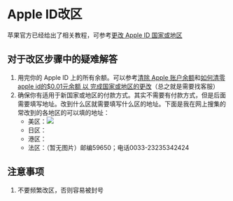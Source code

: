 # Apple ID改区
苹果官方已经给出了相关教程，可参考[更改 Apple ID 国家或地区](https://support.apple.com/zh-cn/HT201389)
## 对于改区步骤中的疑难解答
1. 用完你的 Apple ID 上的所有余额。可以参考[清除 Apple 账户余额](https://zhuanlan.zhihu.com/p/601589500)和[如何清零apple id的$0.01元余额 以 完成国家或地区的更改](https://zhuanlan.zhihu.com/p/397156894)（总之就是需要找客服）
2. 确保你有适用于新国家或地区的付款方式。其实不需要有付款方式，但是后面需要填写地址。改到什么区就需要填写什么区的地址。下面是我在网上搜集的常改到的各地区的可以填的地址：
    - 美区：![](https://pic3.zhimg.com/v2-a517f5834c807c57c2b49ced815deb7a_b.jpg)
    - 日区：
    - 港区：
    - 法区：（暂无图片）邮编59650；电话0033-23235342424
## 注意事项
1. 不要频繁改区，否则容易被封号